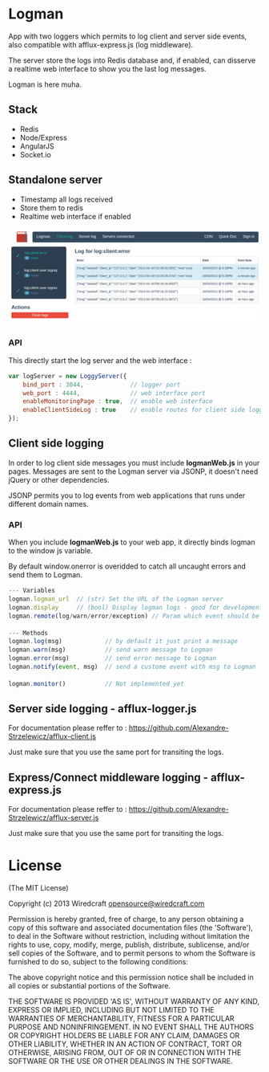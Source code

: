 # Logman

App with two loggers which permits to log client and server side events, also compatible with afflux-express.js (log middleware).

The server store the logs into Redis database and, if enabled, can disserve a realtime web interface to show you the last log messages.

Logman is here muha.

## Stack

- Redis
- Node/Express
- AngularJS
- Socket.io

## Standalone server

- Timestamp all logs received
- Store them to redis
- Realtime web interface if enabled

![Logman](https://github.com/Alexandre-Strzelewicz/Logman/raw/master/img/screen.png)


### API

This directly start the log server and the web interface : 

```javascript
var logServer = new LoggyServer({
    bind_port : 3044,             // logger port
    web_port : 4444,              // web interface port
    enableMonitoringPage : true,  // enable web interface
    enableClientSideLog : true    // enable routes for client side logging
});
```

## Client side logging

In order to log client side messages you must include **logmanWeb.js** in your pages. Messages are sent to the Logman server via JSONP, it doesn't need jQuery or other dependencies. 

JSONP permits you to log events from web applications that runs under different domain names.

### API

When you include **logmanWeb.js** to your web app, it directly binds logman to the window js variable.

By default window.onerror is overidded to catch all uncaught errors and send them to Logman.

```javascript
--- Variables
logman.logman_url  // (str) Set the URL of the Logman server
logman.display     // (bool) Display logman logs - good for development
logman.remote(log/warn/error/exception) // Param which event should be sent to Logman

--- Methods
logman.log(msg)            // by default it just print a message
logman.warn(msg)           // send warn message to Logman
logman.error(msg)          // send error message to Logman
logman.notify(event, msg)  // send a custome event with msg to Logman

logman.monitor()           // Not implemented yet
```

## Server side logging - afflux-logger.js

For documentation please reffer to : https://github.com/Alexandre-Strzelewicz/afflux-client.js

Just make sure that you use the same port for transiting the logs.

## Express/Connect middleware logging - afflux-express.js

For documentation please reffer to : https://github.com/Alexandre-Strzelewicz/afflux-server.js

Just make sure that you use the same port for transiting the logs.

# License

(The MIT License)

Copyright (c) 2013 Wiredcraft <opensource@wiredcraft.com>

Permission is hereby granted, free of charge, to any person obtaining a copy of this software and associated documentation files (the 'Software'), to deal in the Software without restriction, including without limitation the rights to use, copy, modify, merge, publish, distribute, sublicense, and/or sell copies of the Software, and to permit persons to whom the Software is furnished to do so, subject to the following conditions:

The above copyright notice and this permission notice shall be included in all copies or substantial portions of the Software.

THE SOFTWARE IS PROVIDED 'AS IS', WITHOUT WARRANTY OF ANY KIND, EXPRESS OR IMPLIED, INCLUDING BUT NOT LIMITED TO THE WARRANTIES OF MERCHANTABILITY, FITNESS FOR A PARTICULAR PURPOSE AND NONINFRINGEMENT. IN NO EVENT SHALL THE AUTHORS OR COPYRIGHT HOLDERS BE LIABLE FOR ANY CLAIM, DAMAGES OR OTHER LIABILITY, WHETHER IN AN ACTION OF CONTRACT, TORT OR OTHERWISE, ARISING FROM, OUT OF OR IN CONNECTION WITH THE SOFTWARE OR THE USE OR OTHER DEALINGS IN THE SOFTWARE.
